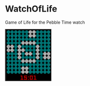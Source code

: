 # WatchOfLife
Game of Life for the Pebble Time watch

![watchface](https://github.com/TylerReid/WatchOfLife/raw/master/watchface.png)
